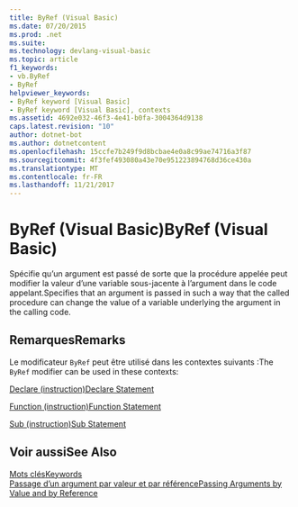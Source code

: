 ```yaml
---
title: ByRef (Visual Basic)
ms.date: 07/20/2015
ms.prod: .net
ms.suite: 
ms.technology: devlang-visual-basic
ms.topic: article
f1_keywords:
- vb.ByRef
- ByRef
helpviewer_keywords:
- ByRef keyword [Visual Basic]
- ByRef keyword [Visual Basic], contexts
ms.assetid: 4692e032-46f3-4e41-b0fa-3004364d9138
caps.latest.revision: "10"
author: dotnet-bot
ms.author: dotnetcontent
ms.openlocfilehash: 15ccfe7b249f9d8bcbae4e0a8c99ae74716a3f87
ms.sourcegitcommit: 4f3fef493080a43e70e951223894768d36ce430a
ms.translationtype: MT
ms.contentlocale: fr-FR
ms.lasthandoff: 11/21/2017
---
```

# <a name="byref-visual-basic"></a><span data-ttu-id="518c3-102">ByRef (Visual Basic)</span><span class="sxs-lookup"><span data-stu-id="518c3-102">ByRef (Visual Basic)</span></span>
<span data-ttu-id="518c3-103">Spécifie qu’un argument est passé de sorte que la procédure appelée peut modifier la valeur d’une variable sous-jacente à l’argument dans le code appelant.</span><span class="sxs-lookup"><span data-stu-id="518c3-103">Specifies that an argument is passed in such a way that the called procedure can change the value of a variable underlying the argument in the calling code.</span></span>  
  
## <a name="remarks"></a><span data-ttu-id="518c3-104">Remarques</span><span class="sxs-lookup"><span data-stu-id="518c3-104">Remarks</span></span>  
 <span data-ttu-id="518c3-105">Le modificateur `ByRef` peut être utilisé dans les contextes suivants :</span><span class="sxs-lookup"><span data-stu-id="518c3-105">The `ByRef` modifier can be used in these contexts:</span></span>  
  
 [<span data-ttu-id="518c3-106">Declare (instruction)</span><span class="sxs-lookup"><span data-stu-id="518c3-106">Declare Statement</span></span>](../../../visual-basic/language-reference/statements/declare-statement.md)  
  
 [<span data-ttu-id="518c3-107">Function (instruction)</span><span class="sxs-lookup"><span data-stu-id="518c3-107">Function Statement</span></span>](../../../visual-basic/language-reference/statements/function-statement.md)  
  
 [<span data-ttu-id="518c3-108">Sub (instruction)</span><span class="sxs-lookup"><span data-stu-id="518c3-108">Sub Statement</span></span>](../../../visual-basic/language-reference/statements/sub-statement.md)  
  
## <a name="see-also"></a><span data-ttu-id="518c3-109">Voir aussi</span><span class="sxs-lookup"><span data-stu-id="518c3-109">See Also</span></span>  
 [<span data-ttu-id="518c3-110">Mots clés</span><span class="sxs-lookup"><span data-stu-id="518c3-110">Keywords</span></span>](../../../visual-basic/language-reference/keywords/index.md)  
 [<span data-ttu-id="518c3-111">Passage d’un argument par valeur et par référence</span><span class="sxs-lookup"><span data-stu-id="518c3-111">Passing Arguments by Value and by Reference</span></span>](../../../visual-basic/programming-guide/language-features/procedures/passing-arguments-by-value-and-by-reference.md)
